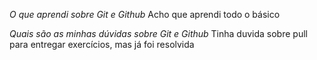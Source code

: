 *O que aprendi sobre Git e Github*
Acho que aprendi todo o básico

*Quais são as minhas dúvidas sobre Git e Github*
Tinha duvida sobre pull para entregar exercícios, mas já foi resolvida